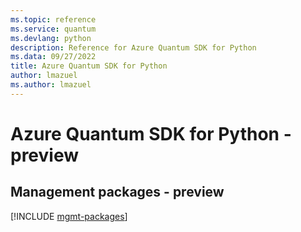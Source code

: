 ```yaml
---
ms.topic: reference
ms.service: quantum
ms.devlang: python
description: Reference for Azure Quantum SDK for Python
ms.data: 09/27/2022
title: Azure Quantum SDK for Python
author: lmazuel
ms.author: lmazuel
---
```

# Azure Quantum SDK for Python - preview

## Management packages - preview
[!INCLUDE [mgmt-packages](quantum-mgmt-index.md)]